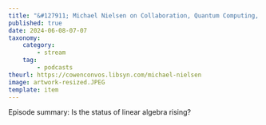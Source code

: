 ```yaml
---
title: "&#127911; Michael Nielsen on Collaboration, Quantum Computing, and Civilization’s Fragility"
published: true
date: 2024-06-08-07-07
taxonomy:
    category:
        - stream
    tag:
        - podcasts
theurl: https://cowenconvos.libsyn.com/michael-nielsen
image: artwork-resized.JPEG
template: item
---
```


Episode summary: Is the status of linear algebra rising?
